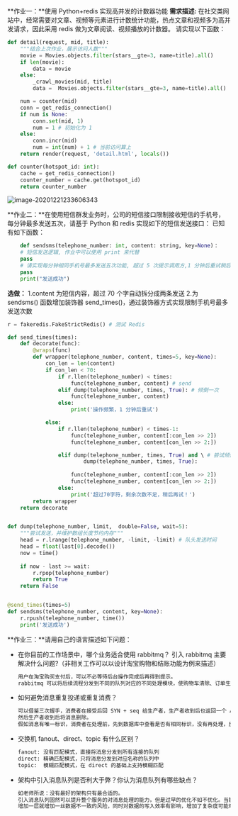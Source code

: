 **作业一：**使用 Python+redis 实现高并发的计数器功能
**需求描述:**
在社交类网站中，经常需要对文章、视频等元素进行计数统计功能，热点文章和视频多为高并发请求，因此采用 redis 做为文章阅读、视频播放的计数器。
请实现以下函数：


```python
def detail(request, mid, title):
	"""结合上次作业，展示访问人数"""
    movie = Movies.objects.filter(stars__gte=3, name=title).all()
    if len(movie):
        data = movie
    else:
        _crawl_movies(mid, title)
        data =  Movies.objects.filter(stars__gte=3, name=title).all()

    num = counter(mid)
    conn = get_redis_connection()
    if num is None:
        conn.set(mid, 1)
        num = 1 # 初始化为 1
    else:
        conn.incr(mid)
        num = int(num) + 1 # 当前访问算上
    return render(request, 'detail.html', locals())

def counter(hotspot_id: int):
    cache = get_redis_connection()
    counter_number = cache.get(hotspot_id)
    return counter_number
```

![image-20201221233606343](C:\Users\Jove\PycharmProjects\geek_assignment\Python005-01\week05\图片\1.png)

**作业二：**在使用短信群发业务时，公司的短信接口限制接收短信的手机号，每分钟最多发送五次，请基于 Python 和 redis 实现如下的短信发送接口：
已知有如下函数：

```python
	def sendsms(telephone_number: int, content: string, key=None)：
    # 短信发送逻辑, 作业中可以使用 print 来代替
    pass
    # 请实现每分钟相同手机号最多发送五次功能, 超过 5 次提示调用方,1 分钟后重试稍后
    pass
    print("发送成功")
```

**选做：**
1.content 为短信内容，超过 70 个字自动拆分成两条发送
2.为 sendsms() 函数增加装饰器 send_times()，通过装饰器方式实现限制手机号最多发送次数

```python
r = fakeredis.FakeStrictRedis() # 测试 Redis

def send_times(times):
    def decorate(func):
        @wraps(func)
        def wrapper(telephone_number, content, times=5, key=None):
            con_len = len(content)
            if con_len < 70:
                if r.llen(telephone_number) < times:
                    func(telephone_number, content) # send
                elif dump(telephone_number, times, True): # 倾倒一次
                    func(telephone_number, content) 
                else:
                    print('操作频繁，1 分钟后重试')

            else:
                if r.llen(telephone_number) < times-1:
                    func(telephone_number, content[:con_len >> 2])
                    func(telephone_number, content[con_len >> 2:])

                elif dump(telephone_number, times, True) and \ # 尝试倾倒两次
                        dump(telephone_number, times, True):
                    
                    func(telephone_number, content[:con_len >> 2])
                    func(telephone_number, content[con_len >> 2:])
                else:
                    print('超过70字符，剩余次数不足，稍后再试！')
        return wrapper
    return decorate


def dump(telephone_number, limit,  double=False, wait=5):
    """尝试发送，并维护数组长度节约内存"""
    head = r.lrange(telephone_number, -limit, -limit) # 队头发送时间
    head = float(last[0].decode())
    now = time()
  
    if now - last >= wait:
        r.rpop(telephone_number)
        return True
    return False


@send_times(times=5)
def sendsms(telephone_number, content, key=None):
    r.rpush(telephone_number, time())
    print('发送成功')
```

**作业三：**请用自己的语言描述如下问题：

- 在你目前的工作场景中，哪个业务适合使用 rabbitmq？ 引入 rabbitmq 主要解决什么问题?（非相关工作可以以设计淘宝购物和结账功能为例来描述）

  ```txt
  用户在淘宝购买支付后，可以不必等待后台操作完成后再得到提示。
  rabbitmq 可以将后续流程分发到不同的队列对应的不同处理模块，使购物车清除、订单生成、收款确认等业务异步执行。
  ```

  

- 如何避免消息重复投递或重复消费？

  ```txt
  可以借鉴三次握手，消费者在接受后回 SYN + seq 给生产者，生产者收到后也返回一个 ACK，消费者收到后再返回一个 ACk，
  然后生产者收到后将消息删除。
  假如消息有唯一标识，消费者在处理前，先到数据库中查看是否有相同标识，没有再处理，反之忽略。
  ```

- 交换机 fanout、direct、topic 有什么区别？

  ```txt
  fanout: 没有匹配模式，直接将消息分发到所有连接的队列
  direct: 精确匹配模式，只将消息分发到对应名称的队列中
  topic:  模糊匹配模式，在 direct 的基础上支持模糊匹配
  ```

- 架构中引入消息队列是否利大于弊？你认为消息队列有哪些缺点？

  ```python
  如老师所说：没有最好的架构只有最合适的。
  引入消息队列固然可以提升整个服务的对消息处理的能力，但是过早的优化不如不优化。当能够驾驭消息队列特性带来的架构复杂化，应该引入。
  增加一层就增加一丝数据不一致的风险，同时对数据的写入效率有影响，增加了复杂度可能难以维护。
  ```

